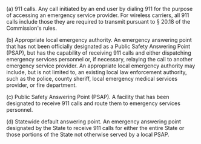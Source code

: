 (a) 911 calls. Any call initiated by an end user by dialing 911 for the purpose of accessing an emergency service provider. For wireless carriers, all 911 calls include those they are required to transmit pursuant to § 20.18 of the Commission's rules.

(b) Appropriate local emergency authority. An emergency answering point that has not been officially designated as a Public Safety Answering Point (PSAP), but has the capability of receiving 911 calls and either dispatching emergency services personnel or, if necessary, relaying the call to another emergency service provider. An appropriate local emergency authority may include, but is not limited to, an existing local law enforcement authority, such as the police, county sheriff, local emergency medical services provider, or fire department.

(c) Public Safety Answering Point (PSAP). A facility that has been designated to receive 911 calls and route them to emergency services personnel.

(d) Statewide default answering point. An emergency answering point designated by the State to receive 911 calls for either the entire State or those portions of the State not otherwise served by a local PSAP.

